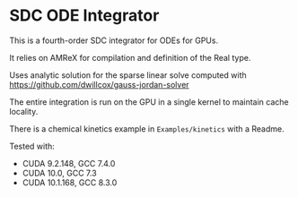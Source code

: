 # SDC ODE Integrator

This is a fourth-order SDC integrator for ODEs for GPUs.

It relies on AMReX for compilation and definition of the Real type.

Uses analytic solution for the sparse linear solve computed with https://github.com/dwillcox/gauss-jordan-solver

The entire integration is run on the GPU in a single kernel to maintain cache locality.

There is a chemical kinetics example in `Examples/kinetics` with a Readme.

Tested with:

- CUDA 9.2.148, GCC 7.4.0
- CUDA 10.0, GCC 7.3
- CUDA 10.1.168, GCC 8.3.0
